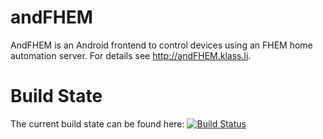 andFHEM
=======

AndFHEM is an Android frontend to control devices using an FHEM home automation server. For details see http://andFHEM.klass.li.

# Build State

The current build state can be found here:
[![Build Status](https://klassm.ci.cloudbees.com/buildStatus/icon?job=andFHEM)](https://klassm.ci.cloudbees.com/job/andFHEM/)
